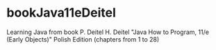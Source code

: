# bookJava11eDeitel
Learning Java from book  P. Deitel H. Deitel "Java How to Program, 11/e (Early Objects)"  Polish Edition (chapters from 1 to 28)
